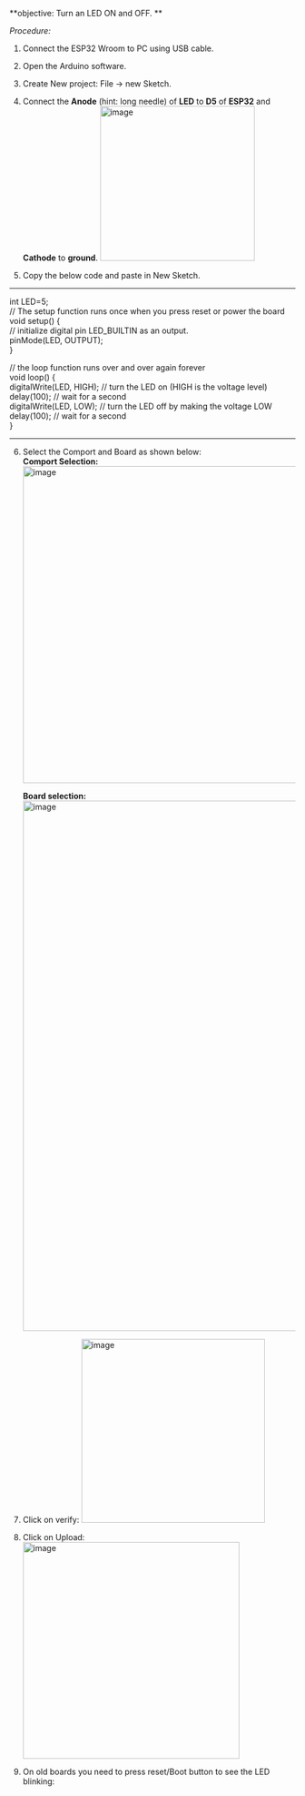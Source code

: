**objective: Turn an LED ON and OFF. **

_Procedure:_

1. Connect the ESP32 Wroom to PC using USB cable.
2. Open the Arduino software.
3. Create New project: File -> new Sketch.
4. Connect the **Anode** (hint: long needle) of **LED** to **D5** of **ESP32** and **Cathode** to **ground**.
   <img width="272" alt="image" src="https://github.com/user-attachments/assets/d798e26d-d314-4aec-ae22-a4f423e6cafe" />


5. Copy the below code and paste in New Sketch.

-------------------------------------------

int LED=5; <br/>
// The setup function runs once when you press reset or power the board <br/>
void setup() {<br/>
// initialize digital pin LED_BUILTIN as an output.<br/>
  pinMode(LED, OUTPUT);<br/>
}<br/>

// the loop function runs over and over again forever  <br/>
void loop() { <br/>
  digitalWrite(LED, HIGH);  // turn the LED on (HIGH is the voltage level) <br/>
  delay(100);                      // wait for a second <br/>
  digitalWrite(LED, LOW);   // turn the LED off by making the voltage LOW <br/>
  delay(100);                      // wait for a second <br/>
} <br/>

---------------------------------------
6. Select the Comport and Board as shown below:<br/>
   **Comport Selection:**<br/>
   <img width="557" alt="image" src="https://github.com/user-attachments/assets/c21e3c1a-4f2e-4aa3-8dc9-8c42bbe5780b" />

   **Board selection:**<br/>
   <img width="932" alt="image" src="https://github.com/user-attachments/assets/77cc1dcc-14eb-4fa9-8f7d-f66a07b236a4" />
7. Click on verify:
   <img width="323" alt="image" src="https://github.com/user-attachments/assets/d6d0ac27-25d6-4e97-a5b3-4938ebbae01d" />
8. Click on Upload:
   <img width="381" alt="image" src="https://github.com/user-attachments/assets/c44d4fc5-3338-48db-9798-7443970af85a" />
9. On old boards you need to press reset/Boot button to see the LED blinking:
    
